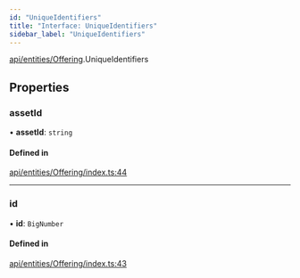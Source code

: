 ```yaml
---
id: "UniqueIdentifiers"
title: "Interface: UniqueIdentifiers"
sidebar_label: "UniqueIdentifiers"
---
```


[api/entities/Offering](../../../../../modules/API/Entities/Offering/Offering.md).UniqueIdentifiers

## Properties

### assetId

• **assetId**: `string`

#### Defined in

[api/entities/Offering/index.ts:44](https://github.com/PolymeshAssociation/polymesh-sdk/blob/49a0066c3/src/api/entities/Offering/index.ts#L44)

___

### id

• **id**: `BigNumber`

#### Defined in

[api/entities/Offering/index.ts:43](https://github.com/PolymeshAssociation/polymesh-sdk/blob/49a0066c3/src/api/entities/Offering/index.ts#L43)
